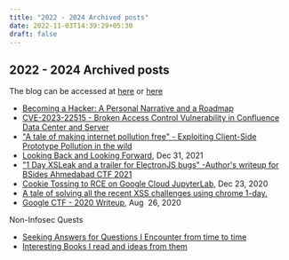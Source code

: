 ```yaml
---
title: "2022 - 2024 Archived posts"
date: 2022-11-03T14:39:29+05:30
draft: false
---
```


## 2022 - 2024 Archived posts

The blog can be accessed at [here](https://blog.s1r1us.ninja/) or 
[here](https://sites.google.com/view/h1-2006-ctf-124adsfadfladklkld/home?authuser=0)

-   [Becoming a Hacker: A Personal Narrative and a Roadmap](https://github.com/msrkp/hacker-roadmap/blob/main/README.md)
-   [CVE-2023-22515 - Broken Access Control Vulnerability in Confluence Data Center and Server](https://sites.google.com/view/h1-2006-ctf-124adsfadfladklkld/research/brokenconflu?authuser=0)
-   ["A tale of making internet pollution free" - Exploiting Client-Side Prototype Pollution in the wild](https://sites.google.com/view/h1-2006-ctf-124adsfadfladklkld/research/PP?authuser=0)
-   [Looking Back and Looking Forward](https://sites.google.com/view/h1-2006-ctf-124adsfadfladklkld/about-me/Looking-Back-Looking-Forward?authuser=0), Dec 31, 2021
-   ["1 Day XSLeak and a trailer for ElectronJS bugs" -Author's writeup for BSides Ahmedabad CTF 2021](https://sites.google.com/view/h1-2006-ctf-124adsfadfladklkld/CTF/bsidesahm2021?authuser=0)
-   [Cookie Tossing to RCE on Google Cloud JupyterLab](https://blog.s1r1us.ninja/bug-bounty/cookie-tossing-to-rce-on-google-cloud-jupyter-notebooks), Dec 23, 2020
-   [A tale of solving all the recent XSS challenges using chrome 1-day.](https://blog.s1r1us.ninja/CTF/site-isolation)
-   [Google CTF - 2020 Writeup](https://sites.google.com/view/h1-2006-ctf-124adsfadfladklkld/CTF/IuseBing?authuser=0), Aug  26, 2020

Non-Infosec Quests
-   [Seeking Answers for Questions I Encounter from time to time](https://sites.google.com/view/h1-2006-ctf-124adsfadfladklkld/questions?authuser=0)
-   [Interesting Books I read and ideas from them](https://sites.google.com/view/h1-2006-ctf-124adsfadfladklkld/books?authuser=0)
